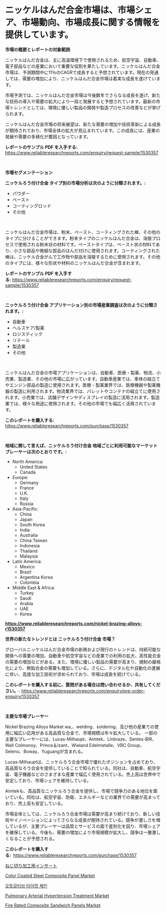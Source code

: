 <p><h1>ニッケルはんだ合金市場は、市場シェア、市場動向、市場成長に関する情報を提供しています。</h1></p><p><strong>市場の概要とレポートの対象範囲</strong></p>
<p><p>ニッケルはんだ合金は、主に高温環境下で使用されるため、航空宇宙、自動車、電子部品などの産業において重要な役割を果たしています。ニッケルはんだ合金市場は、予測期間中に11％のCAGRで成長すると予想されています。現在の見通しでは、需要の増加により、ニッケルはんだ合金市場は着実な成長を遂げています。</p><p>市場予測では、ニッケルはんだ合金市場は今後数年でさらなる成長を遂げ、新たな技術の導入や需要の拡大により一段と発展すると予想されています。最新の市場トレンドとしては、環境に優しい製品の開発や製造プロセスの改善などが挙げられます。</p><p>ニッケルはんだ合金市場の将来展望は、新たな需要の増加や技術革新による成長が期待されており、市場全体の拡大が見込まれています。この成長には、産業の発展や需要の多様化が要因となっています。</p></p>
<p><strong>レポートのサンプル PDF を入手する:</strong> <a href="https://www.reliableresearchreports.com/enquiry/request-sample/1530357">https://www.reliableresearchreports.com/enquiry/request-sample/1530357</a></p>
<p>&nbsp;</p>
<p><strong>市場セグメンテーション</strong></p>
<p><strong>ニッケルろう付け合金 タイプ別の市場分析は次のように分類されます。:</strong></p>
<p><ul><li>パウダー</li><li>ペースト</li><li>コーティングロッド</li><li>その他</li></ul></p>
<p>&nbsp;</p>
<p><p>ニッケルはんだ合金市場は、粉末、ペースト、コーティングされた棒、その他のタイプに分けることができます。粉末タイプのニッケルはんだ合金は、溶接プロセスで使用される粉末状の材料です。ペーストタイプは、ペースト状の材料であり、小さな部品や微細な部品のはんだ付けに使用されます。コーティングされた棒は、ニッケル合金がんで工作物や部品を溶接するために使用されます。その他のタイプには、様々な形状や材料のニッケルはんだ合金が含まれます。</p></p>
<p><strong>レポートのサンプル PDF を入手する:</strong>&nbsp;<a href="https://www.reliableresearchreports.com/enquiry/request-sample/1530357">https://www.reliableresearchreports.com/enquiry/request-sample/1530357</a></p>
<p>&nbsp;</p>
<p><strong> ニッケルろう付け合金 アプリケーション別の市場産業調査は次のように分類されます。:</strong></p>
<p><ul><li>自動車</li><li>ヘルスケア/製薬</li><li>ロジスティック</li><li>リテール</li><li>製造業</li><li>その他</li></ul></p>
<p>&nbsp;</p>
<p><p>ニッケルはんだ合金の市場アプリケーションは、自動車、医療・製薬、物流、小売業、製造業、その他の市場に広がっています。自動車産業では、車体の組立てやエンジン部品の製造に使用されます。医療・製薬業界では、医療機器や製薬機器の製造に利用されます。物流業界では、パレットやコンテナの組立てに使用されます。小売業では、店舗デザインやディスプレイの製造に活用されます。製造業では、様々な用途に使用されます。その他の市場でも幅広く活用されています。</p></p>
<p><strong>このレポートを購入する:</strong>&nbsp; <a href="https://www.reliableresearchreports.com/purchase/1530357">https://www.reliableresearchreports.com/purchase/1530357</a></p>
<p>&nbsp;</p>
<p><strong>地域に関して言えば、ニッケルろう付け合金 地域ごとに利用可能なマーケットプレーヤーは次のとおりです。:</strong></p>
<p><ul>
    <li>
        North America:
        <ul>
            <li>United States</li>
            <li>Canada</li>
        </ul>
    </li>
    <li>
        Europe:
        <ul>
            <li>Germany</li>
            <li>France</li>
            <li>U.K.</li>
            <li>Italy</li>
            <li>Russia</li>
        </ul>
    </li>
    <li>
        Asia-Pacific:
        <ul>
            <li>China</li>
            <li>Japan</li>
            <li>South Korea</li>
            <li>India</li>
            <li>Australia</li>
            <li>China Taiwan</li>
            <li>Indonesia</li>
            <li>Thailand</li>
            <li>Malaysia</li>
        </ul>
    </li>
    <li>
        Latin America:
        <ul>
            <li>Mexico</li>
            <li>Brazil</li>
            <li>Argentina Korea</li>
            <li>Colombia</li>
        </ul>
    </li>
    <li>
        Middle East & Africa:
        <ul>
            <li>Turkey</li>
            <li>Saudi</li>
            <li>Arabia</li>
            <li>UAE</li>
            <li>Korea</li>
        </ul>
    </li>
    </ul></p>
<p><strong><a href="https://www.reliableresearchreports.com/nickel-brazing-alloys-r1530357">https://www.reliableresearchreports.com/nickel-brazing-alloys-r1530357</a></strong>&nbsp;</p>
<p><strong>世界の新たなトレンドとは ニッケルろう付け合金 市場？</strong></p>
<p><p>グローバルニッケルはんだ合金市場の新興および現行のトレンドは、持続可能な開発への需要の増加、自動車や航空宇宙などの産業での利用の拡大、高性能合金の需要の増加などがある。また、環境に優しい製品の需要が高まり、規制の厳格化により、無鉛合金の需要も増加している。さらに、デジタル化や自動化の進展に伴い、高度な加工技術が求められており、市場は成長を続けている。</p></p>
<p><strong>このレポートを購入する前に、質問がある場合は問い合わせるか、共有してください。</strong>- <a href="https://www.reliableresearchreports.com/enquiry/pre-order-enquiry/1530357">https://www.reliableresearchreports.com/enquiry/pre-order-enquiry/1530357</a></p>
<p>&nbsp;</p>
<p><strong>主要な市場プレーヤー</strong></p>
<p><p>Nickel Brazing Alloys Market wa,、welding、soldering、及び他の産業での使用に幅広い応用がある高品質な合金で、市場規模は年々拡大している。 一部の主要なプレーヤーには、Lucas-Milhaupt、Aimtek、Linbraze、Sentes-BIR、Wall Colmonoy、Prince＆Izant、Wieland Edelmetalle、VBC Group、Seleno、Boway、Yuguangが含まれる。</p><p>Lucas-Milhauptは、ニッケルろう合金市場で優れたポジションを占めており、高品質なろう合金を提供していることで知られている。同社は、自動車、航空宇宙、電子機器などのさまざまな産業で幅広く使用されている。売上高は世界中で安定しており、市場シェアを維持している。</p><p>Aimtekも、高品質なニッケルろう合金を提供し、市場で競争力のある地位を築いている。同社は、航空宇宙、防衛、エネルギーなどの業界での需要が高まっており、売上高も安定している。</p><p>市場全体としては、ニッケルろう合金市場は需要が高まり続けており、新しい技術やイノベーションによってさらなる成長が期待されている。競争が激しさを増しているが、主要プレーヤーは品質とサービスの面で差別化を図り、市場シェアを確保している。今後も、需要の増加により市場規模が拡大し、競争は一層激しくなることが予想される。</p></p>
<p><strong>このレポートを購入する:</strong>&nbsp;&nbsp;<a href="https://www.reliableresearchreports.com/purchase/1530357">https://www.reliableresearchreports.com/purchase/1530357</a></p>
<p><p><a href="https://github.com/zjkmgcs938405/Market-Research-Report-List-1/blob/main/400088125921.md">ねじ切り加工用インサート</a></p><p><a href="https://www.linkedin.com/pulse/color-coated-steel-composite-panel-market-insights-players-5grcc?trackingId=b6L7mTWXXTHA0k4GjPRerg%3D%3D">Color Coated Steel Composite Panel Market</a></p><p><a href="https://github.com/darrellockm3ytan895656/Market-Research-Report-List-1/blob/main/409317324173.md">오토모티브 타이밍 체인</a></p><p><a href="https://github.com/Sinjinluong3e0awx2m195k76/Market-Research-Report-List-2/blob/main/pulmonary-arterial-hypertension-treatment-market.md">Pulmonary Arterial Hypertension Treatment Market</a></p><p><a href="https://www.linkedin.com/pulse/fire-rated-composite-sandwich-panels-market-size-2024-2031-f6dyc?trackingId=apt2SI2bCdHot1olxHmIPg%3D%3D">Fire Rated Composite Sandwich Panels Market</a></p></p>